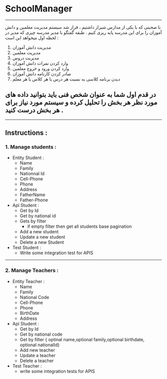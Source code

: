 # SchoolManager
------------------------------------
با صحبتی که با یکی از مدارس شیراز داشتیم ، قرار شد سیستم مدیریت معلمین و دانش آموزان را برای این مدرسه پایه ریزی کنیم . طبقه گفتگو با مدیر مدرسه چیزی که مدیر در لحظه اول میخواهد این است : 
1. مدیریت دانش آموزان
2. مدیریت معلمین
3. مدیریت دروس
4. وارد کردن نمرات دانش آموزان
5. وارد کردن ورود و خروج معلمین
7. صادر کردن کارنامه دانش آموزان
8. دیدن برنامه کلاسی به نسبت هر درس یا هر کلاس یا هر معلم

## در قدم اول شما به عنوان شخص فنی باید بتوانید داده های مورد نظر هر بخش را تحلیل کرده و سیستم مورد نیاز برای هر بخش درست کنید . 

----------------------------------------------------
## Instructions :  
### 1. Manage students : 
- Entity Student :
  - Name
  - Family
  - Nationnal Id
  - Cell-Phone
  - Phone
  - Address
  - FatherName
  - Father-Phone
- Api Student :
    - Get by Id
    - Get by national id
    - Gets by filter
        - if empty filter then get all students base pagination
    - Add a new student
    - Update a new student
    - Delete a new Student
- Test Student :
    - Write some integration test for APIS
---------------------------------------------------------------------------
### 2. Manage Teachers : 
- Entity Teacher :
    - Name
    - Family
    - National Code
    - Cell-Phone
    - Phone
    - BirthDate
    - Address
- Api Student :
    - Get by Id
    - Get by national code
    - Get by filter
        { optinal name,optional family,optional birthdate, optional nationalId}
    - Add new teacher
    - Update a teacher
    - Delete a teacher
- Test Teacher :
    - write some integration tests for APIS
